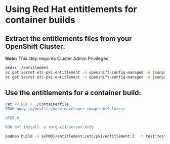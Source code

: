 # Using Red Hat entitlements for container builds

## Extract the entitlements files from your OpenShift Cluster:

__Note:__ This step requires Cluster Admin Privileges

```bash
mkdir ./entitlement
oc get secret etc-pki-entitlement -n openshift-config-managed -o jsonpath={".data.entitlement-key\.pem"} | base64 -d > ./entitlement/entitlement-key.pem
oc get secret etc-pki-entitlement -n openshift-config-managed -o jsonpath={".data.entitlement\.pem"} | base64 -d > ./entitlement/entitlement.pem
```

## Use the entitlements for a container build:

```bash
cat << EOF > ./Containerfile
FROM quay.io/devfile/base-developer-image:ubi9-latest

USER 0

RUN dnf install -y xorg-x11-server-Xvfb
```

```bash
podman build -v ${PWD}/entitlement:/etc/pki/entitlement:Z  -t test:test -f Containerfile .
```
